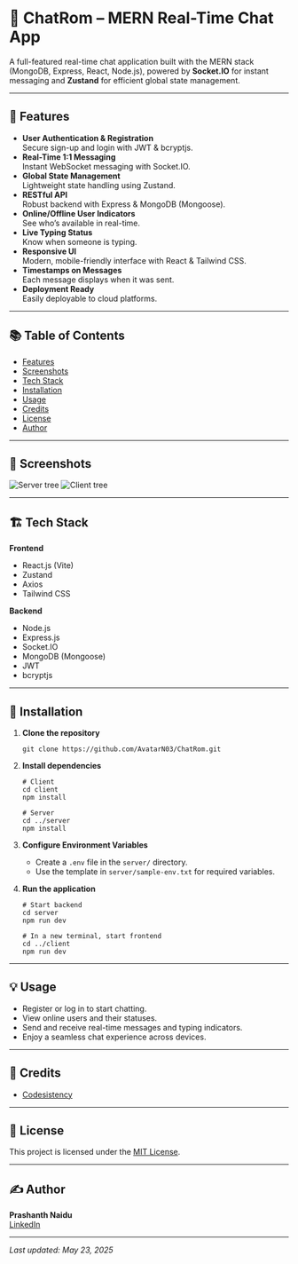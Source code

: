 # 💬 ChatRom – MERN Real-Time Chat App

A full-featured real-time chat application built with the MERN stack (MongoDB, Express, React, Node.js), powered by **Socket.IO** for instant messaging and **Zustand** for efficient global state management.

---

## 🚀 Features

- **User Authentication & Registration**  
  Secure sign-up and login with JWT & bcryptjs.
- **Real-Time 1:1 Messaging**  
  Instant WebSocket messaging with Socket.IO.
- **Global State Management**  
  Lightweight state handling using Zustand.
- **RESTful API**  
  Robust backend with Express & MongoDB (Mongoose).
- **Online/Offline User Indicators**  
  See who’s available in real-time.
- **Live Typing Status**  
  Know when someone is typing.
- **Responsive UI**  
  Modern, mobile-friendly interface with React & Tailwind CSS.
- **Timestamps on Messages**  
  Each message displays when it was sent.
- **Deployment Ready**  
  Easily deployable to cloud platforms.

---

## 📚 Table of Contents

- [Features](#-features)
- [Screenshots](#-screenshots)
- [Tech Stack](#-tech-stack)
- [Installation](#-installation)
- [Usage](#-usage)
- [Credits](#-credits)
- [License](#-license)
- [Author](#-author)

---

## 📸 Screenshots

![Server tree](https://github.com/user-attachments/assets/589c73e8-2a1d-4523-bc10-dabbda5d025d)
![Client tree](https://github.com/user-attachments/assets/a78fafd1-3939-4571-b43a-7e6314b2c29a)

---

## 🏗️ Tech Stack

**Frontend**
- React.js (Vite)
- Zustand
- Axios
- Tailwind CSS

**Backend**
- Node.js
- Express.js
- Socket.IO
- MongoDB (Mongoose)
- JWT
- bcryptjs

---

## 🧰 Installation

1. **Clone the repository**
    ```
    git clone https://github.com/AvatarN03/ChatRom.git
    ```

2. **Install dependencies**
    ```
    # Client
    cd client
    npm install

    # Server
    cd ../server
    npm install
    ```

3. **Configure Environment Variables**
    - Create a `.env` file in the `server/` directory.
    - Use the template in `server/sample-env.txt` for required variables.

4. **Run the application**
    ```
    # Start backend
    cd server
    npm run dev

    # In a new terminal, start frontend
    cd ../client
    npm run dev
    ```

---

## 💡 Usage

- Register or log in to start chatting.
- View online users and their statuses.
- Send and receive real-time messages and typing indicators.
- Enjoy a seamless chat experience across devices.

---

## 🙌 Credits

- [Codesistency](https://www.youtube.com/@codesistency)

---

## 📄 License

This project is licensed under the [MIT License](LICENSE).

---

## ✍️ Author

**Prashanth Naidu**  
[LinkedIn](https://www.linkedin.com/in/prashanth-naidu03/)

---

_Last updated: May 23, 2025_
